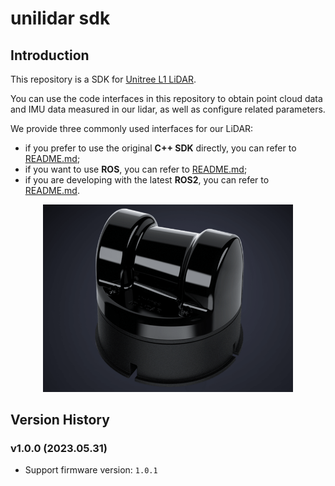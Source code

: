 # unilidar sdk

## Introduction

This repository is a SDK for [Unitree L1 LiDAR](https://www.unitree.com/LiDAR).

You can use the code interfaces in this repository to obtain point cloud data and IMU data measured in our lidar, as well as configure related parameters. 

We provide three commonly used interfaces for our LiDAR:
- if you prefer to use the original **C++ SDK** directly, you can refer to [README.md](./unitree_lidar_sdk/README.md); 
- if you want to use **ROS**, you can refer to [README.md](./unitree_lidar_ros/src/unitree_lidar_ros/README.md); 
- if you are developing with the latest **ROS2**, you can refer to [README.md](./unitree_lidar_ros2/src/unitree_lidar_ros2/README.md).

<div style="text-align:center">
  <img src="./docs/lidar.png" width="400">
</div>

## Version History

### v1.0.0 (2023.05.31)
- Support firmware version: `1.0.1`